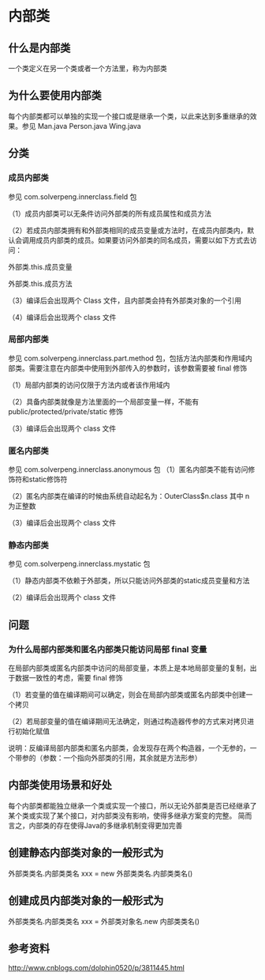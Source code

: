 # 内部类
## 什么是内部类
一个类定义在另一个类或者一个方法里，称为内部类

## 为什么要使用内部类
每个内部类都可以单独的实现一个接口或是继承一个类，以此来达到多重继承的效果。参见 Man.java Person.java Wing.java

## 分类
### 成员内部类
参见 com.solverpeng.innerclass.field 包

（1）成员内部类可以无条件访问外部类的所有成员属性和成员方法

（2）若成员内部类拥有和外部类相同的成员变量或方法时，在成员内部类内，默认会调用成员内部类的成员。如果要访问外部类的同名成员，需要以如下方式去访问：

外部类.this.成员变量

外部类.this.成员方法

（3）编译后会出现两个 Class 文件，且内部类会持有外部类对象的一个引用

（4）编译后会出现两个 class 文件
### 局部内部类
参见 com.solverpeng.innerclass.part.method 包，包括方法内部类和作用域内部类。需要注意在内部类中使用到外部传入的参数时，该参数需要被 final 修饰

（1）局部内部类的访问仅限于方法内或者该作用域内

（2）具备内部类就像是方法里面的一个局部变量一样，不能有 public/protected/private/static 修饰

（3）编译后会出现两个 class 文件
### 匿名内部类
参见 com.solverpeng.innerclass.anonymous 包
（1）匿名内部类不能有访问修饰符和static修饰符

（2）匿名内部类在编译的时候由系统自动起名为：OuterClass$n.class 其中 n 为正整数

（3）编译后会出现两个 class 文件
### 静态内部类
参见 com.solverpeng.innerclass.mystatic 包

（1）静态内部类不依赖于外部类，所以只能访问外部类的static成员变量和方法

（2）编译后会出现两个 class 文件

## 问题
### 为什么局部内部类和匿名内部类只能访问局部 final 变量
在局部内部类或匿名内部类中访问的局部变量，本质上是本地局部变量的复制，出于数据一致性的考虑，需要 final 修饰

（1）若变量的值在编译期间可以确定，则会在局部内部类或匿名内部类中创建一个拷贝

（2）若局部变量的值在编译期间无法确定，则通过构造器传参的方式来对拷贝进行初始化赋值

说明：反编译局部内部类和匿名内部类，会发现存在两个构造器，一个无参的，一个带参的（参数：一个指向外部类的引用，其余就是方法形参）

## 内部类使用场景和好处
每个内部类都能独立继承一个类或实现一个接口，所以无论外部类是否已经继承了某个类或实现了某个接口，对内部类没有影响，使得多继承方案变的完整。
简而言之，内部类的存在使得Java的多继承机制变得更加完善

## 创建静态内部类对象的一般形式为
外部类类名.内部类类名 xxx = new 外部类类名.内部类类名()

## 创建成员内部类对象的一般形式为
外部类类名.内部类类名 xxx = 外部类对象名.new 内部类类名()

## 参考资料
http://www.cnblogs.com/dolphin0520/p/3811445.html


